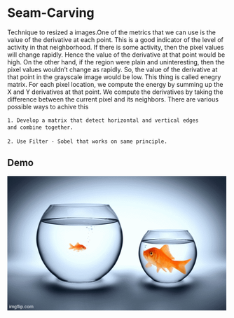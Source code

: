 
# Seam-Carving

Technique to resized a images.One of the metrics that we can use is the value of the derivative at each point. This is a
good indicator of the level of activity in that neighborhood. If there is some activity, then
the pixel values will change rapidly. Hence the value of the derivative at that point would
be high. On the other hand, if the region were plain and uninteresting, then the pixel
values wouldn’t change as rapidly. So, the value of the derivative at that point in the
grayscale image would be low. This thing is called enegry matrix.
For each pixel location, we compute the energy by summing up the X and Y derivatives at
that point. We compute the derivatives by taking the difference between the current pixel
and its neighbors. There are various possible ways to achive this

    1. Develop a matrix that detect horizontal and vertical edges
    and combine together.

    2. Use Filter - Sobel that works on same principle.





## Demo

![alt text](https://github.com/ashishjamarkattel/Seam-Carving/blob/master/gif/6cxurr.gif)

